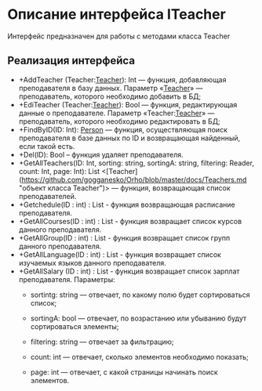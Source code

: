 # Описание интерфейса ITeacher
Интерфейс предназначен для работы с методами класса Teacher

## Реализация интерфейса
* +AddTeacher (Teacher:[Teacher](ссылка "объект класса Teachers")): Int — функция, добавляющая преподавателя в базу данных. Параметр
 «[Teacher](ссылка "объект класса Teacher")» — преподаватель, 
которого необходимо добавить в БД;
* +EdiTeacher (Teacher:[Teacher](https://github.com/gogganesko/Orho/blob/master/docs/Teachers.md "объект класса Teacher")): Bool — функция, редактирующая
 данные о преподавателе. Параметр «Teacher:[Teacher](https://github.com/gogganesko/Orho/blob/master/docs/Teachers.md "объект класса Teacher")» — 
преподаватель, которого необходимо редактировать в БД;
* +FindByID(ID: Int): [Person](https://github.com/gogganesko/Orho/blob/master/docs/Teachers.md "объект класса Teacher")  — функция, осуществляющая 
поиск преподавателя в базе данных по ID и возвращающая найденный, если такой есть. 
* +Del(ID): Bool – функция удаляет преподавателя.
* +GetAllTeachers(ID: Int, sorting: string, sortingA: string, filtering: Reader, count: Int, page: Int): List <[Teacher]
(https://github.com/gogganesko/Orho/blob/master/docs/Teachers.md "объект класса Teacher")> — функция, возвращающая список преподавателей. 
* +Getchedule(ID : int) : List<Schedule> - функция возвращающая расписание преподавателя.
* +GetAllCourses(ID : int) : List<Courses> - функция возвращает список курсов данного преподавателя.
* +GetAllGroup(ID : int) : List<Groups> - функция возвращает список групп данного преподавателя.
* +GetAllLanguage(ID : int) :  List<Languages> - функция возвращает список изучаемых языков данного преподавателя.
* +GetAllSalary (ID : int) : List<Salary> - функция возвращает список зарплат преподавателя.
Параметры: 
	* sortintg: string — отвечает, по какому полю будет сортироваться список;
  
	* sortingA: bool — отвечает, по возрастанию или убыванию будут сортироваться элементы;
  
	* filtering: string — отвечает за фильтрацию;
  
	* count: int — отвечает, сколько элементов необходимо показать;
  
	* page: int — отвечает, с какой страницы начинать поиск элементов.
